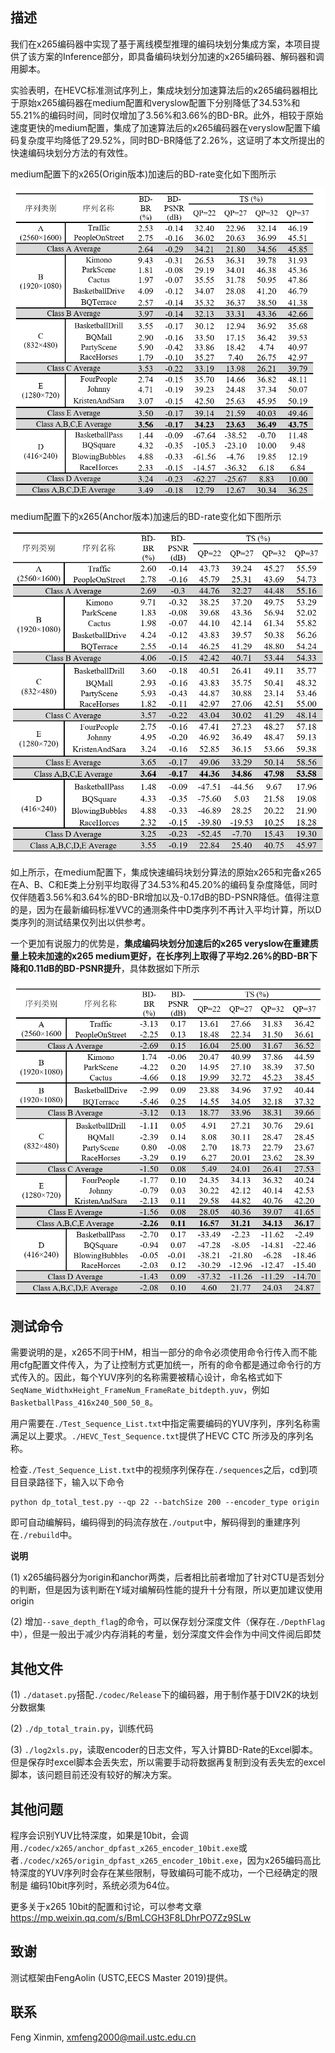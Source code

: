 ## 描述

我们在x265编码器中实现了基于离线模型推理的编码块划分集成方案，本项目提供了该方案的Inference部分，即具备编码块划分加速的x265编码器、解码器和调用脚本。

实验表明，在HEVC标准测试序列上，集成块划分加速算法后的x265编码器相比于原始x265编码器在medium配置和veryslow配置下分别降低了34.53%和55.21%的编码时间，同时仅增加了3.56%和3.66%的BD-BR。此外，相较于原始速度更快的medium配置，集成了加速算法后的x265编码器在veryslow配置下编码复杂度平均降低了29.52%，同时BD-BR降低了2.26%，这证明了本文所提出的快速编码块划分方法的有效性。

medium配置下的x265(Origin版本)加速后的BD-rate变化如下图所示

![](./Img2md/medium_origin.png)

medium配置下的x265(Anchor版本)加速后的BD-rate变化如下图所示

![](./Img2md/medium_anchor.png)

如上所示，在medium配置下，集成快速编码块划分算法的原始x265和完备x265在A、B、C和E类上分别平均取得了34.53%和45.20%的编码复杂度降低，同时仅伴随着3.56%和3.64%的BD-BR增加以及-0.17dB的BD-PSNR降低。值得注意的是，因为在最新编码标准VVC的通测条件中D类序列不再计入平均计算，所以D类序列的测试结果仅列出以供参考。

一个更加有说服力的优势是，**集成编码块划分加速后的x265 veryslow在重建质量上较未加速的x265 medium更好，在长序列上取得了平均2.26%的BD-BR下降和0.11dB的BD-PSNR提升**，具体数据如下所示

![](./Img2md/veryslow_c_medium.png)

## 测试命令

需要说明的是，x265不同于HM，相当一部分的命令必须使用命令行传入而不能用cfg配置文件传入，为了让控制方式更加统一，所有的命令都是通过命令行的方式传入的。因此，每个YUV序列的名称需要被精心设计，命名格式如下
`SeqName_WidthxHeight_FrameNum_FrameRate_bitdepth.yuv`，例如`BasketballPass_416x240_500_50_8`。

用户需要在`./Test_Sequence_List.txt`中指定需要编码的YUV序列，序列名称需满足以上要求。`./HEVC_Test_Sequence.txt`提供了HEVC CTC 所涉及的序列名称。

检查`./Test_Sequence_List.txt`中的视频序列保存在`./sequences`之后，cd到项目目录路径下，输入以下命令
```
python dp_total_test.py --qp 22 --batchSize 200 --encoder_type origin
```
即可自动编解码，编码得到的码流存放在`./output`中，解码得到的重建序列在`./rebuild`中。

**说明**

(1) x265编码器分为origin和anchor两类，后者相比前者增加了针对CTU是否划分的判断，但是因为该判断在Y域对编解码性能的提升十分有限，所以更加建议使用origin

(2) 增加`--save_depth_flag`的命令，可以保存划分深度文件（保存在`./DepthFlag`中），但是一般出于减少内存消耗的考量，划分深度文件会作为中间文件阅后即焚

## 其他文件

(1) `./dataset.py`搭配`./codec/Release`下的编码器，用于制作基于DIV2K的块划分数据集

(2) `./dp_total_train.py`，训练代码

(3) `./log2xls.py`，读取encoder的日志文件，写入计算BD-Rate的Excel脚本。但是保存时excel脚本会丢失宏，所以需要手动将数据再复制到没有丢失宏的excel脚本，该问题目前还没有较好的解决方案。

## 其他问题

程序会识别YUV比特深度，如果是10bit，会调用`./codec/x265/anchor_dpfast_x265_encoder_10bit.exe`或者`./codec/x265/origin_dpfast_x265_encoder_10bit.exe`，因为x265编码高比特深度的YUV序列时会存在某些限制，导致编码可能不成功，一个已经确定的限制是 编码10bit序列时，系统必须为64位。

更多关于x265 10bit的配置和讨论，可以参考文章 https://mp.weixin.qq.com/s/BmLCGH3F8LDhrPO7Zz9SLw

## 致谢

测试框架由FengAolin (USTC,EECS Master 2019)提供。

## 联系

Feng Xinmin, xmfeng2000@mail.ustc.edu.cn
